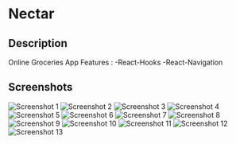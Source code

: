 # Nectar

## Description

Online Groceries App
Features : -React-Hooks -React-Navigation

## Screenshots

![Screenshot 1](/ScreenShots/SplashScreen.png)
![Screenshot 2](/ScreenShots/onBoarding.png)
![Screenshot 3](/ScreenShots/Login.png)
![Screenshot 4](/ScreenShots/Signup.png)
![Screenshot 5](/ScreenShots/Home.png)
![Screenshot 6](/ScreenShots/Categories.png)
![Screenshot 7](/ScreenShots/Account.png)
![Screenshot 8](/ScreenShots/ItemPreview.png)
![Screenshot 9](/ScreenShots/CategoryItems.png)
![Screenshot 10](/ScreenShots/Cart.png)
![Screenshot 11](/ScreenShots/Checkout.png)
![Screenshot 12](/ScreenShots/OrderSuccess.png)
![Screenshot 13](/ScreenShots/OrderFailed.png)
